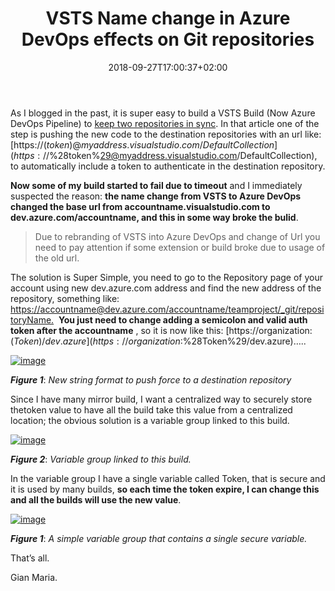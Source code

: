 ﻿---
title: "VSTS Name change in Azure DevOps effects on Git repositories"
description: ""
date: 2018-09-27T17:00:37+02:00
draft: false
tags: [build]
categories: [Azure DevOps]
---
As I blogged in the past, it is super easy to build a VSTS Build (Now Azure DevOps Pipeline) to [keep two repositories in sync](http://www.codewrecks.com/blog/index.php/2016/10/22/keep-git-repository-in-sync-between-vsts-tfs-and-git/). In that article one of the step is pushing the new code to the destination repositories with an url like: [https://$(token)@myaddress.visualstudio.com/DefaultCollection](https://$%28token%29@myaddress.visualstudio.com/DefaultCollection), to automatically include a token to authenticate in the destination repository.

 **Now some of my build started to fail due to timeout** and I immediately suspected the reason:  **the name change from VSTS to Azure DevOps changed the base url from accountname.visualstudio.com to dev.azure.com/accountname, and this in some way broke the bulid**.

> Due to rebranding of VSTS into Azure DevOps and change of Url you need to pay attention if some extension or build broke due to usage of the old url.

The solution is Super Simple, you need to go to the Repository page of your account using new dev.azure.com address and find the new address of the repository, something like: [https://accountname@dev.azure.com/accountname/teamproject/\_git/repositoryName.](https://accountname@dev.azure.com/accountname/teamproject/_git/repositoryName.)  **You just need to change adding a semicolon and valid auth token after the accountname** , so it is now like this: [https://organization:$(Token)/dev.azure](https://organization:$%28Token%29/dev.azure)…..

[![image](https://www.codewrecks.com/blog/wp-content/uploads/2018/09/image_thumb-1.png "image")](https://www.codewrecks.com/blog/wp-content/uploads/2018/09/image-1.png)

 ***Figure 1***: *New string format to push force to a destination repository*

Since I have many mirror build, I want a centralized way to securely store thetoken value to have all the build take this value from a centralized location; the obvious solution is a variable group linked to this build.

[![image](https://www.codewrecks.com/blog/wp-content/uploads/2018/09/image_thumb-2.png "image")](https://www.codewrecks.com/blog/wp-content/uploads/2018/09/image-2.png)

 ***Figure 2***: *Variable group linked to this build.*

In the variable group I have a single variable called Token, that is secure and it is used by many builds,  **so each time the token expire, I can change this and all the builds will use the new value**.

[![image](https://www.codewrecks.com/blog/wp-content/uploads/2018/09/image_thumb-3.png "image")](https://www.codewrecks.com/blog/wp-content/uploads/2018/09/image-3.png)

 ***Figure 1***: *A simple variable group that contains a single secure variable.*

That’s all.

Gian Maria.

